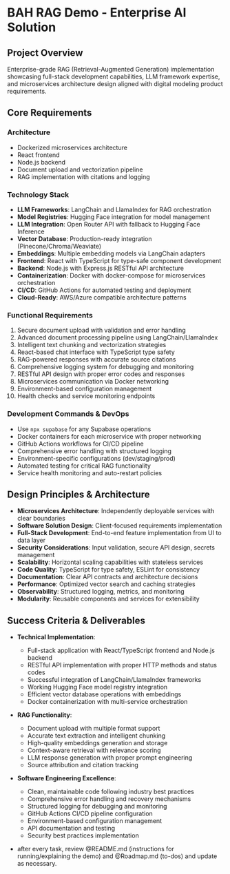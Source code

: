 # BAH RAG Demo - Enterprise AI Solution

## Project Overview
Enterprise-grade RAG (Retrieval-Augmented Generation) implementation showcasing full-stack development capabilities, LLM framework expertise, and microservices architecture design aligned with digital modeling product requirements.

## Core Requirements

### Architecture
- Dockerized microservices architecture
- React frontend
- Node.js backend
- Document upload and vectorization pipeline
- RAG implementation with citations and logging

### Technology Stack
- **LLM Frameworks**: LangChain and LlamaIndex for RAG orchestration
- **Model Registries**: Hugging Face integration for model management
- **LLM Integration**: Open Router API with fallback to Hugging Face Inference
- **Vector Database**: Production-ready integration (Pinecone/Chroma/Weaviate)
- **Embeddings**: Multiple embedding models via LangChain adapters
- **Frontend**: React with TypeScript for type-safe component development
- **Backend**: Node.js with Express.js RESTful API architecture
- **Containerization**: Docker with docker-compose for microservices orchestration
- **CI/CD**: GitHub Actions for automated testing and deployment
- **Cloud-Ready**: AWS/Azure compatible architecture patterns

### Functional Requirements
1. Secure document upload with validation and error handling
2. Advanced document processing pipeline using LangChain/LlamaIndex
3. Intelligent text chunking and vectorization strategies
4. React-based chat interface with TypeScript type safety
5. RAG-powered responses with accurate source citations
6. Comprehensive logging system for debugging and monitoring
7. RESTful API design with proper error codes and responses
8. Microservices communication via Docker networking
9. Environment-based configuration management
10. Health checks and service monitoring endpoints

### Development Commands & DevOps
- Use `npx supabase` for any Supabase operations
- Docker containers for each microservice with proper networking
- GitHub Actions workflows for CI/CD pipeline
- Comprehensive error handling with structured logging
- Environment-specific configurations (dev/staging/prod)
- Automated testing for critical RAG functionality
- Service health monitoring and auto-restart policies

## Design Principles & Architecture
- **Microservices Architecture**: Independently deployable services with clear boundaries
- **Software Solution Design**: Client-focused requirements implementation
- **Full-Stack Development**: End-to-end feature implementation from UI to data layer
- **Security Considerations**: Input validation, secure API design, secrets management
- **Scalability**: Horizontal scaling capabilities with stateless services
- **Code Quality**: TypeScript for type safety, ESLint for consistency
- **Documentation**: Clear API contracts and architecture decisions
- **Performance**: Optimized vector search and caching strategies
- **Observability**: Structured logging, metrics, and monitoring
- **Modularity**: Reusable components and services for extensibility

## Success Criteria & Deliverables
- **Technical Implementation**:
  - Full-stack application with React/TypeScript frontend and Node.js backend
  - RESTful API implementation with proper HTTP methods and status codes
  - Successful integration of LangChain/LlamaIndex frameworks
  - Working Hugging Face model registry integration
  - Efficient vector database operations with embeddings
  - Docker containerization with multi-service orchestration

- **RAG Functionality**:
  - Document upload with multiple format support
  - Accurate text extraction and intelligent chunking
  - High-quality embeddings generation and storage
  - Context-aware retrieval with relevance scoring
  - LLM response generation with proper prompt engineering
  - Source attribution and citation tracking

- **Software Engineering Excellence**:
  - Clean, maintainable code following industry best practices
  - Comprehensive error handling and recovery mechanisms
  - Structured logging for debugging and monitoring
  - GitHub Actions CI/CD pipeline configuration
  - Environment-based configuration management
  - API documentation and testing
  - Security best practices implementation
- after every task, review @README.md (instructions for running/explaining the demo) and @Roadmap.md (to-dos) and update as necessary.
